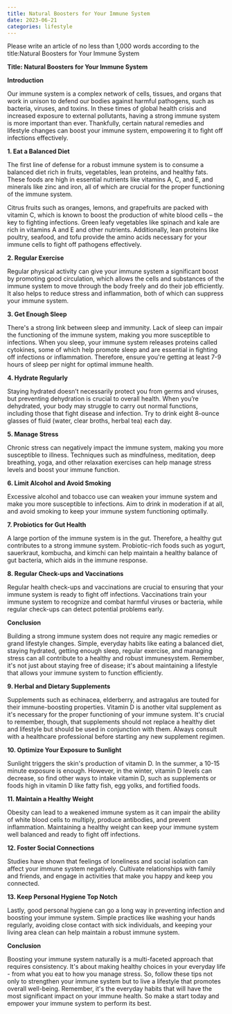 ```yaml
---
title: Natural Boosters for Your Immune System
date: 2023-06-21
categories: lifestyle
---
```


Please write an article of no less than 1,000 words according to the title:Natural Boosters for Your Immune System

**Title: Natural Boosters for Your Immune System**

**Introduction**

Our immune system is a complex network of cells, tissues, and organs that work in unison to defend our bodies against harmful pathogens, such as bacteria, viruses, and toxins. In these times of global health crisis and increased exposure to external pollutants, having a strong immune system is more important than ever. Thankfully, certain natural remedies and lifestyle changes can boost your immune system, empowering it to fight off infections effectively.

**1. Eat a Balanced Diet**

The first line of defense for a robust immune system is to consume a balanced diet rich in fruits, vegetables, lean proteins, and healthy fats. These foods are high in essential nutrients like vitamins A, C, and E, and minerals like zinc and iron, all of which are crucial for the proper functioning of the immune system.

Citrus fruits such as oranges, lemons, and grapefruits are packed with vitamin C, which is known to boost the production of white blood cells – the key to fighting infections. Green leafy vegetables like spinach and kale are rich in vitamins A and E and other nutrients. Additionally, lean proteins like poultry, seafood, and tofu provide the amino acids necessary for your immune cells to fight off pathogens effectively.

**2. Regular Exercise**

Regular physical activity can give your immune system a significant boost by promoting good circulation, which allows the cells and substances of the immune system to move through the body freely and do their job efficiently. It also helps to reduce stress and inflammation, both of which can suppress your immune system.

**3. Get Enough Sleep**

There's a strong link between sleep and immunity. Lack of sleep can impair the functioning of the immune system, making you more susceptible to infections. When you sleep, your immune system releases proteins called cytokines, some of which help promote sleep and are essential in fighting off infections or inflammation. Therefore, ensure you're getting at least 7-9 hours of sleep per night for optimal immune health.

**4. Hydrate Regularly**

Staying hydrated doesn’t necessarily protect you from germs and viruses, but preventing dehydration is crucial to overall health. When you’re dehydrated, your body may struggle to carry out normal functions, including those that fight disease and infection. Try to drink eight 8-ounce glasses of fluid (water, clear broths, herbal tea) each day.

**5. Manage Stress**

Chronic stress can negatively impact the immune system, making you more susceptible to illness. Techniques such as mindfulness, meditation, deep breathing, yoga, and other relaxation exercises can help manage stress levels and boost your immune function.

**6. Limit Alcohol and Avoid Smoking**

Excessive alcohol and tobacco use can weaken your immune system and make you more susceptible to infections. Aim to drink in moderation if at all, and avoid smoking to keep your immune system functioning optimally.

**7. Probiotics for Gut Health**

A large portion of the immune system is in the gut. Therefore, a healthy gut contributes to a strong immune system. Probiotic-rich foods such as yogurt, sauerkraut, kombucha, and kimchi can help maintain a healthy balance of gut bacteria, which aids in the immune response.

**8. Regular Check-ups and Vaccinations**

Regular health check-ups and vaccinations are crucial to ensuring that your immune system is ready to fight off infections. Vaccinations train your immune system to recognize and combat harmful viruses or bacteria, while regular check-ups can detect potential problems early.

**Conclusion**

Building a strong immune system does not require any magic remedies or grand lifestyle changes. Simple, everyday habits like eating a balanced diet, staying hydrated, getting enough sleep, regular exercise, and managing stress can all contribute to a healthy and robust immunesystem. Remember, it's not just about staying free of disease; it's about maintaining a lifestyle that allows your immune system to function efficiently.

**9. Herbal and Dietary Supplements**

Supplements such as echinacea, elderberry, and astragalus are touted for their immune-boosting properties. Vitamin D is another vital supplement as it's necessary for the proper functioning of your immune system. It's crucial to remember, though, that supplements should not replace a healthy diet and lifestyle but should be used in conjunction with them. Always consult with a healthcare professional before starting any new supplement regimen.

**10. Optimize Your Exposure to Sunlight**

Sunlight triggers the skin's production of vitamin D. In the summer, a 10-15 minute exposure is enough. However, in the winter, vitamin D levels can decrease, so find other ways to intake vitamin D, such as supplements or foods high in vitamin D like fatty fish, egg yolks, and fortified foods.

**11. Maintain a Healthy Weight**

Obesity can lead to a weakened immune system as it can impair the ability of white blood cells to multiply, produce antibodies, and prevent inflammation. Maintaining a healthy weight can keep your immune system well balanced and ready to fight off infections.

**12. Foster Social Connections**

Studies have shown that feelings of loneliness and social isolation can affect your immune system negatively. Cultivate relationships with family and friends, and engage in activities that make you happy and keep you connected.

**13. Keep Personal Hygiene Top Notch**

Lastly, good personal hygiene can go a long way in preventing infection and boosting your immune system. Simple practices like washing your hands regularly, avoiding close contact with sick individuals, and keeping your living area clean can help maintain a robust immune system.

**Conclusion**

Boosting your immune system naturally is a multi-faceted approach that requires consistency. It's about making healthy choices in your everyday life - from what you eat to how you manage stress. So, follow these tips not only to strengthen your immune system but to live a lifestyle that promotes overall well-being. Remember, it's the everyday habits that will have the most significant impact on your immune health. So make a start today and empower your immune system to perform its best.